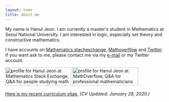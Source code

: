 ```yaml
---
layout: home
title: About me
---
```


My name is Hanul Jeon. I am currently a master's student in Mathematics at Seoul National University. I am interested in logic, especially set theory and constructive mathematics.

I have accounts on [Mathematics stachexchange](https://math.stackexchange.com/users/53976), [Mathoverflow](https://mathoverflow.net/users/48041) and [Twitter](https://twitter.com/hanuljeon95). If you want ask to me, please contact me via my [e-mail](mailto:hanuljeon95@gmail.com) or my Twitter account.

<a href="https://math.stackexchange.com/users/53976/hanul-jeon"><img src="https://math.stackexchange.com/users/flair/53976.png" width="208" height="58" alt="profile for Hanul Jeon at Mathematics Stack Exchange, Q&amp;A for people studying math at any level and professionals in related fields" title="profile for Hanul Jeon at Mathematics Stack Exchange, Q&amp;A for people studying math at any level and professionals in related fields"></a>
<a href="https://mathoverflow.net/users/48041/hanul-jeon"><img src="https://mathoverflow.net/users/flair/48041.png" width="208" height="58" alt="profile for Hanul Jeon at MathOverflow, Q&amp;A for professional mathematicians" title="profile for Hanul Jeon at MathOverflow, Q&amp;A for professional mathematicians"></a>

<a href="https://hanuljeon95.github.io/files/CV_20200128.pdf" target="_blank">Here is my recent curriculum vitae.</a> *(CV Updated: January 28, 2020.)*